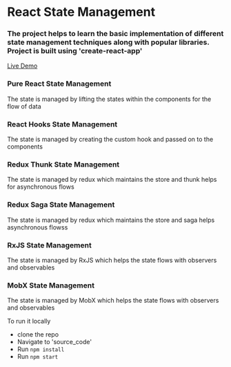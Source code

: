 # React State Management

### The project helps to learn the basic implementation of different state management techniques along with popular libraries. Project is built using 'create-react-app'

<a href="https://sadanandpai.github.io/react-state-management/">Live Demo</a>

### Pure React State Management
The state is managed by lifting the states within the components for the flow of data

### React Hooks State Management
The state is managed by creating the custom hook and passed on to the components

### Redux Thunk State Management
The state is managed by redux which maintains the store and thunk helps for asynchronous flows

### Redux Saga State Management
The state is managed by redux which maintains the store and saga helps asynchronous flowss

### RxJS State Management
The state is managed by RxJS which helps the state flows with observers and observables

### MobX State Management
The state is managed by MobX which helps the state flows with observers and observables

To run it locally
- clone the repo
- Navigate to 'source_code'
- Run `npm install`
- Run  `npm start`

